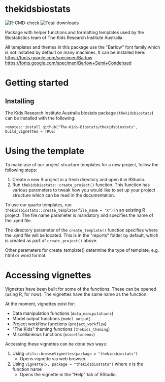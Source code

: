# thekidsbiostats

![R-CMD-check](https://github.com/The-Kids-Biostats/thekidsbiostats/actions/workflows/R-CMD-check.yaml/badge.svg)
![Total downloads](https://img.shields.io/github/downloads/the-kids-biostats/thekidsbiostats/total)

Package with helper functions and formatting templates used by the Biostatistics team of The Kids Research Institute Australia.

All templates and themes in this package use the "Barlow" font family which is not installed by default on many machines. It can be installed here: 
https://fonts.google.com/specimen/Barlow
https://fonts.google.com/specimen/Barlow+Semi+Condensed

# Getting started

## Installing

The Kids Research Institute Australia biostats package (`thekidsbiostats`) can be installed with the following:

```         
remotes::install_github("The-Kids-Biostats/thekidsbiostats", build_vignettes = TRUE)
```
# Using the template

To make use of our project structure templates for a new project, follow the following steps:

1. Create a new R project in a fresh directory and open it in RStudio.
2. Run `thekidsbiostats::create_project()` function. This function has various parameters to tweak how you would like to set up your project structure which can be read in the documentation. 

To use our quarto templates, run `thekidsbiostats::create_template(file_name = "X")` in an existing R project. The file name parameter is mandatory and specifies the name of the .qmd file. 

The directory parameter of the `create_template()` function specifies where the .qmd file will be located. This is in the "reports" folder by default, which is created as part of `create_project()` above. 

Other parameters for create_template() determine the type of template, e.g. html or word format. 

# Accessing vignettes

Vignettes have been built for some of the functions. These can be opened (using R, for now). The vignettes have the same name as the function.

At the moment, vignettes exist for:

+ Data manipulation functions (`data_manipulations`)
+ Model output functions (`model_output`)
+ Project workflow functions (`project_workflow`)
+ "The Kids" theming functions (`thekids_theming`)
+ Miscellaneous functions (`miscellaneous`)

Accessing these vignettes can be done two ways:

1) Using `utils::browseVignettes(package = "thekidsbiostats")`
     + Opens vignette via web browser.
3) Using `vignette(x, package = "thekidsbiostats")` where x is the function name
     + Opens the vignette in the "Help" tab of RStudio.

